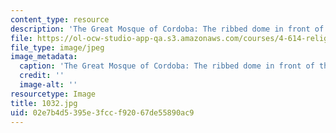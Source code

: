 ```yaml
---
content_type: resource
description: 'The Great Mosque of Cordoba: The ribbed dome in front of the mihrab.'
file: https://ol-ocw-studio-app-qa.s3.amazonaws.com/courses/4-614-religious-architecture-and-islamic-cultures-fall-2002/02e7b4d5395e3fccf92067de55890ac9_1032.jpg
file_type: image/jpeg
image_metadata:
  caption: 'The Great Mosque of Cordoba: The ribbed dome in front of the mihrab.'
  credit: ''
  image-alt: ''
resourcetype: Image
title: 1032.jpg
uid: 02e7b4d5-395e-3fcc-f920-67de55890ac9
---
```

